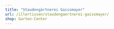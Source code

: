 ```yaml
---
title: "Staudengärtnerei Gaissmayer"
url: /illertissen/staudengaertnerei-gaissmayer/
shop: Garten-Center
---
```

